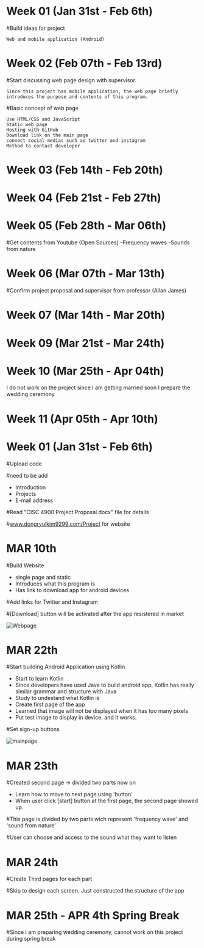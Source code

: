 # Week 01 (Jan 31st - Feb 6th)

  #Build ideas for project
  
    Web and mobile application (Android)
  
# Week 02 (Feb 07th - Feb 13rd)

  #Start discussing web page design with supervisor.
  
    Since this project has mobile application, the web page briefly introduces the purpose and contents of this program.
    
   #Basic concept of web page
    
    Use HTML/CSS and JavaScript
    Static web page
    Hosting with GitHub
    Download link on the main page
    connect social medias such as twitter and instagram
    Method to contact developer
  
# Week 03 (Feb 14th - Feb 20th)

# Week 04 (Feb 21st - Feb 27th)

# Week 05 (Feb 28th - Mar 06th)
  #Get contents from Youtube (Open Sources)
    -Frequency waves
    -Sounds from nature
  
# Week 06 (Mar 07th - Mar 13th)
  #Confirm project proposal and supervisor from professor (Allan James)
  
  
# Week 07 (Mar 14th - Mar 20th)

# Week 09 (Mar 21st - Mar 24th)

# Week 10 (Mar 25th - Apr 04th)
  I do not work on the project since I am getting married soon
  I prepare the wedding ceremony
  
# Week 11 (Apr 05th - Apr 10th)



# Week 01 (Jan 31st - Feb 6th)

  #Upload code
  
  #need to be add
   - Introduction
   - Projects
   - E-mail address

  #Read "CISC 4900 Project Proposal.docx" file for details
  
  #www.dongryulkim9299.com/Project for website




# MAR 10th

  #Build Website
   - single page and static   
   - Introduces what this program is   
   - Has link to download app for android devices   
  
  #Add links for Twitter and Instagram
  
  #[Download] button will be activated after the app resistered in market
  
  ![Webpage](https://user-images.githubusercontent.com/70281650/114076734-022c8600-9875-11eb-9119-e51c5011c668.PNG)

  
# MAR 22th

  #Start building Android Application using Kotlin
   - Start to learn Kotlin
   - Since developers have used Java to build android app, Kotlin has really similar grammar and structure with Java
   - Study to undestand what Kotlin is
   - Create first page of the app
   - Learned that image will not be displayed when it has too many pixels
   - Put test image to display in device. and it works.
  
  #Set sign-up buttons 
  
  ![mainpage](https://user-images.githubusercontent.com/70281650/114076957-43249a80-9875-11eb-98d0-1b3d312b9cdb.PNG)
  
# MAR 23th

  #Created second page -> divided two parts now on
   - Learn how to move to next page using 'button'
   - When user click [start] button at the first page, the second page showed up.
  
  #This page is divided by two parts wich represent 'frequency wave' and 'sound from nature'
  
  #User can choose and access to the sound what they want to listen
  
# MAR 24th
  
  #Create Third pages for each part
  
  #Skip to design each screen. Just constructed the structure of the app

# MAR 25th - APR 4th Spring Break

  #Since I am preparing wedding ceremony, cannot work on this project during spring break
